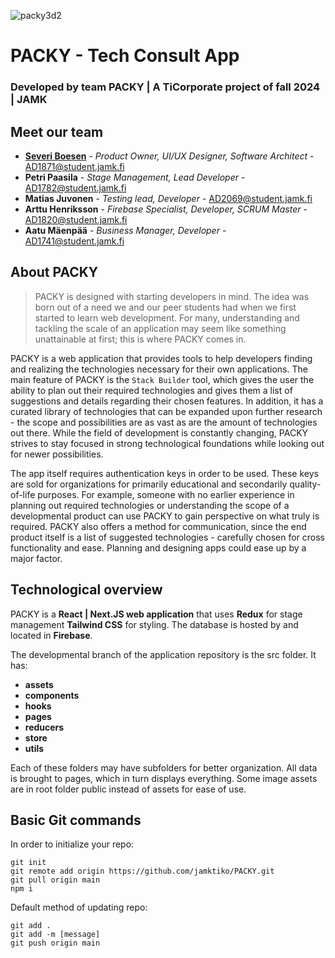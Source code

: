 ![packy3d2](https://github.com/user-attachments/assets/198989fa-e076-42f4-9424-e1c1df047f0a) 
# PACKY - Tech Consult App
### Developed by team **PACKY** | **A TiCorporate project** of fall 2024 | **JAMK** 


## Meet our team
- [**Severi Boesen**](https://boesen.netlify.app/)       - *Product Owner, UI/UX Designer, Software Architect* - AD1871@student.jamk.fi
- **Petri Paasila**       - *Stage Management, Lead Developer*  -  AD1782@student.jamk.fi
- **Matias Juvonen**      - *Testing lead, Developer*  -  AD2069@student.jamk.fi
- **Arttu Henriksson**    - *Firebase Specialist, Developer, SCRUM Master*  -  AD1820@student.jamk.fi
- **Aatu Mäenpää**        - *Business Manager, Developer*  -  AD1741@student.jamk.fi

## About PACKY
> PACKY is designed with starting developers in mind. The idea was born out of a need we and our peer students had when we first started to learn web development.
> For many, understanding and tackling the scale of an application may seem like something unattainable at first; this is where PACKY comes in.

PACKY is a web application that provides tools to help developers finding and realizing the technologies necessary for their own applications. The main feature of PACKY is the `Stack Builder` tool, which gives the user the ability to plan out their required technologies and gives them a list of suggestions and details regarding their chosen features. In addition, it has a curated library of technologies that can be expanded upon further research - the scope and possibilities are as vast as are the amount of technologies out there. While the field of development is constantly changing, PACKY strives to stay focused in strong technological foundations while looking out for newer possibilities. 

The app itself requires authentication keys in order to be used. These keys are sold for organizations for primarily educational and secondarily quality-of-life purposes. For example, someone with no earlier experience in planning out required technologies or understanding the scope of a developmental product can use PACKY to gain perspective on what truly is required. PACKY also offers a method for communication, since the end product itself is a list of suggested technologies - carefully chosen for cross functionality and ease. Planning and designing apps could ease up by a major factor.

## Technological overview
PACKY is a **React | Next.JS web application** that uses **Redux** for stage management **Tailwind CSS** for styling. The database is hosted by and located in **Firebase**.

The developmental branch of the application repository is the src folder. It has:
- **assets**
- **components**
- **hooks**
- **pages**
- **reducers**
- **store**
- **utils**

Each of these folders may have subfolders for better organization. 
All data is brought to pages, which in turn displays everything.
Some image assets are in root folder public instead of assets for ease of use.

## Basic Git commands
In order to initialize your repo:
```
git init
git remote add origin https://github.com/jamktiko/PACKY.git
git pull origin main
npm i
```

Default method of updating repo:
```
git add .
git add -m [message]
git push origin main
```

